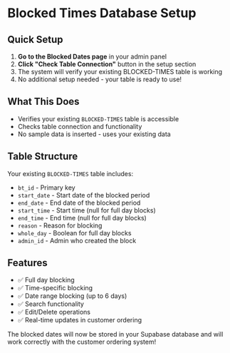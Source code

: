 # Blocked Times Database Setup

## Quick Setup

1. **Go to the Blocked Dates page** in your admin panel
2. **Click "Check Table Connection"** button in the setup section
3. The system will verify your existing BLOCKED-TIMES table is working
4. No additional setup needed - your table is ready to use!

## What This Does

- Verifies your existing `BLOCKED-TIMES` table is accessible
- Checks table connection and functionality
- No sample data is inserted - uses your existing data

## Table Structure

Your existing `BLOCKED-TIMES` table includes:
- `bt_id` - Primary key
- `start_date` - Start date of the blocked period
- `end_date` - End date of the blocked period  
- `start_time` - Start time (null for full day blocks)
- `end_time` - End time (null for full day blocks)
- `reason` - Reason for blocking
- `whole_day` - Boolean for full day blocks
- `admin_id` - Admin who created the block

## Features

- ✅ Full day blocking
- ✅ Time-specific blocking
- ✅ Date range blocking (up to 6 days)
- ✅ Search functionality
- ✅ Edit/Delete operations
- ✅ Real-time updates in customer ordering

The blocked dates will now be stored in your Supabase database and will work correctly with the customer ordering system!

